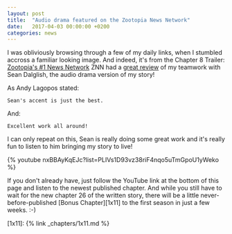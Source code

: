 ```yaml
---
layout: post
title:  "Audio drama featured on the Zootopia News Network"
date:   2017-04-03 00:00:00 +0200
categories: news
---
```

I was obliviously browsing through a few of my daily links, when I stumbled accross a familiar looking image. And indeed, it's from the Chapter 8 Trailer: [Zootopia's #1 News Network][znn] ZNN had a [great review][znnAudioDrama] of my teamwork with Sean Dalglish, the audio drama version of my story!

As Andy Lagopos stated:

    Sean's accent is just the best.

And:

    Excellent work all around!

I can only repeat on this, Sean is really doing some great work and it's really fun to listen to him bringing my story to live!

{% youtube nxBBAyKqEJc?list=PLIVs1D93vz38riF4nqo5uTmGpoU1yWeko %}

If you don't already have, just follow the YouTube link at the bottom of this page and listen to the newest published chapter. And while you still have to wait for the new chapter 26 of the written story, there will be a little never-before-published [Bonus Chapter][1x11] to the first season in just a few weeks. :-)


[znn]: http://www.zootopianewsnetwork.com/
[znnAudioDrama]: http://www.zootopianewsnetwork.com/2017/03/audiobook-chronicles-of-zootopia-read.html
[1x11]: {% link _chapters/1x11.md %}

